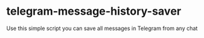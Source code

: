 # telegram-message-history-saver
Use this simple script you can save all messages in Telegram from any chat
